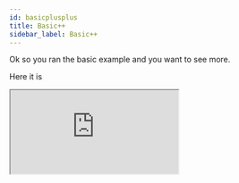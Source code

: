 ```yaml
---
id: basicplusplus
title: Basic++
sidebar_label: Basic++
---
```


Ok so you ran the basic example and you want to see more.

Here it is 

<iframe
  src="https://codesandbox.io/embed/morning-leaf-e4cp8?fontsize=14&hidenavigation=1&theme=dark&view=preview"
  style={{
    width: "100%",
    height: 600,
    border: 0,
    borderRadius: 4,
    overflow: "hidden"
  }}
  title="morning-leaf-e4cp8"
  allow="accelerometer; ambient-light-sensor; camera; encrypted-media; geolocation; gyroscope; hid; microphone; midi; payment; usb; vr; xr-spatial-tracking"
  sandbox="allow-forms allow-modals allow-popups allow-presentation allow-same-origin allow-scripts"
/>

You are probably thinking hey wait this looks exactly the same!

so lets look at the code

```jsx  file=../src/examples/BasicPlusPlus.js
```

First we are adding **editing** and **setIsEditing**. 
Why do we need this? since otherwise every time we hover over a cell it runs **resizeBar** and **setBars**. 
So we make sure that we actually started editing before we run the functions.


```jsx 
 {() => {

            return bars.map((bar) => {
                return <Bar key={bar.id} {...bar} style={{ ...bar.style, ...getPosition(bar.row, bar.column, bar.dimension) }} />
            })
        }
```
Here we are passing in a function instead of an array of the objects as children. We will need this later when the component will pass arguments into the function. 
We also pass bar.style back into the style prop, we didnt do it before because we werent styling the component but now we should take it into consideration. 


Next we will see how we can give titles to our columns
